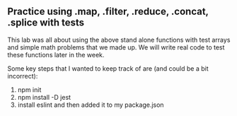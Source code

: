 ## Practice using .map, .filter, .reduce, .concat, .splice with tests

This lab was all about using the above stand alone functions with test arrays and simple math problems that we made up. We will write real code to test these functions later in the week.

Some key steps that I wanted to keep track of are (and could be a bit incorrect):
1. npm init
2. npm install -D jest
3. install eslint and then added it to my package.json
